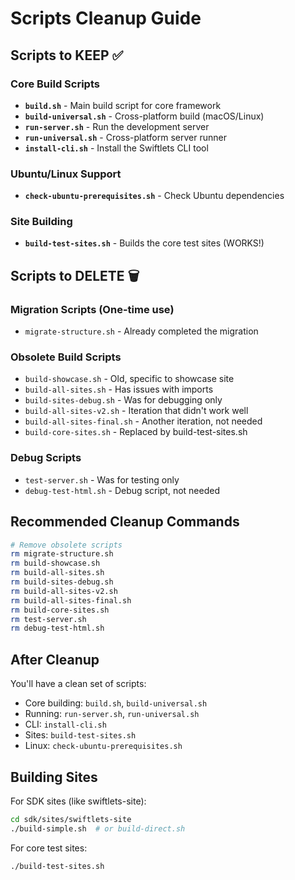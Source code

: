 # Scripts Cleanup Guide

## Scripts to KEEP ✅

### Core Build Scripts
- **`build.sh`** - Main build script for core framework
- **`build-universal.sh`** - Cross-platform build (macOS/Linux)
- **`run-server.sh`** - Run the development server
- **`run-universal.sh`** - Cross-platform server runner
- **`install-cli.sh`** - Install the Swiftlets CLI tool

### Ubuntu/Linux Support
- **`check-ubuntu-prerequisites.sh`** - Check Ubuntu dependencies

### Site Building
- **`build-test-sites.sh`** - Builds the core test sites (WORKS!)

## Scripts to DELETE 🗑️

### Migration Scripts (One-time use)
- `migrate-structure.sh` - Already completed the migration

### Obsolete Build Scripts
- `build-showcase.sh` - Old, specific to showcase site
- `build-all-sites.sh` - Has issues with imports
- `build-sites-debug.sh` - Was for debugging only
- `build-all-sites-v2.sh` - Iteration that didn't work well
- `build-all-sites-final.sh` - Another iteration, not needed
- `build-core-sites.sh` - Replaced by build-test-sites.sh

### Debug Scripts
- `test-server.sh` - Was for testing only
- `debug-test-html.sh` - Debug script, not needed

## Recommended Cleanup Commands

```bash
# Remove obsolete scripts
rm migrate-structure.sh
rm build-showcase.sh
rm build-all-sites.sh
rm build-sites-debug.sh
rm build-all-sites-v2.sh
rm build-all-sites-final.sh
rm build-core-sites.sh
rm test-server.sh
rm debug-test-html.sh
```

## After Cleanup

You'll have a clean set of scripts:
- Core building: `build.sh`, `build-universal.sh`
- Running: `run-server.sh`, `run-universal.sh`
- CLI: `install-cli.sh`
- Sites: `build-test-sites.sh`
- Linux: `check-ubuntu-prerequisites.sh`

## Building Sites

For SDK sites (like swiftlets-site):
```bash
cd sdk/sites/swiftlets-site
./build-simple.sh  # or build-direct.sh
```

For core test sites:
```bash
./build-test-sites.sh
```